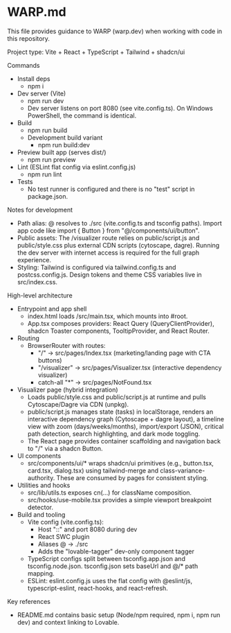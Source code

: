 # WARP.md

This file provides guidance to WARP (warp.dev) when working with code in this repository.

Project type: Vite + React + TypeScript + Tailwind + shadcn/ui

Commands
- Install deps
  - npm i
- Dev server (Vite)
  - npm run dev
  - Dev server listens on port 8080 (see vite.config.ts). On Windows PowerShell, the command is identical.
- Build
  - npm run build
  - Development build variant
    - npm run build:dev
- Preview built app (serves dist/)
  - npm run preview
- Lint (ESLint flat config via eslint.config.js)
  - npm run lint
- Tests
  - No test runner is configured and there is no "test" script in package.json.

Notes for development
- Path alias: @ resolves to ./src (vite.config.ts and tsconfig paths). Import app code like import { Button } from "@/components/ui/button".
- Public assets: The /visualizer route relies on public/script.js and public/style.css plus external CDN scripts (cytoscape, dagre). Running the dev server with internet access is required for the full graph experience.
- Styling: Tailwind is configured via tailwind.config.ts and postcss.config.js. Design tokens and theme CSS variables live in src/index.css.

High-level architecture
- Entrypoint and app shell
  - index.html loads /src/main.tsx, which mounts <App /> into #root.
  - App.tsx composes providers: React Query (QueryClientProvider), shadcn Toaster components, TooltipProvider, and React Router.
- Routing
  - BrowserRouter with routes:
    - "/" → src/pages/Index.tsx (marketing/landing page with CTA buttons)
    - "/visualizer" → src/pages/Visualizer.tsx (interactive dependency visualizer)
    - catch-all "*" → src/pages/NotFound.tsx
- Visualizer page (hybrid integration)
  - Loads public/style.css and public/script.js at runtime and pulls Cytoscape/Dagre via CDN (unpkg).
  - public/script.js manages state (tasks) in localStorage, renders an interactive dependency graph (Cytoscape + dagre layout), a timeline view with zoom (days/weeks/months), import/export (JSON), critical path detection, search highlighting, and dark mode toggling.
  - The React page provides container scaffolding and navigation back to "/" via a shadcn Button.
- UI components
  - src/components/ui/* wraps shadcn/ui primitives (e.g., button.tsx, card.tsx, dialog.tsx) using tailwind-merge and class-variance-authority. These are consumed by pages for consistent styling.
- Utilities and hooks
  - src/lib/utils.ts exposes cn(...) for className composition.
  - src/hooks/use-mobile.tsx provides a simple viewport breakpoint detector.
- Build and tooling
  - Vite config (vite.config.ts):
    - Host "::" and port 8080 during dev
    - React SWC plugin
    - Aliases @ → ./src
    - Adds the "lovable-tagger" dev-only component tagger
  - TypeScript configs split between tsconfig.app.json and tsconfig.node.json. tsconfig.json sets baseUrl and @/* path mapping.
  - ESLint: eslint.config.js uses the flat config with @eslint/js, typescript-eslint, react-hooks, and react-refresh.

Key references
- README.md contains basic setup (Node/npm required, npm i, npm run dev) and context linking to Lovable.
